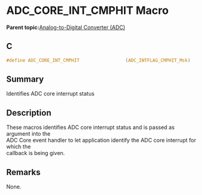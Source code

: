 # ADC\_CORE\_INT\_CMPHIT Macro

**Parent topic:**[Analog-to-Digital Converter \(ADC\)](GUID-FA022CD9-1025-47D5-B8BC-A27AC49112D8.md)

## C

```c
#define ADC_CORE_INT_CMPHIT					(ADC_INTFLAG_CMPHIT_Msk)
```

## Summary

Identifies ADC core interrupt status

## Description

These macros identifies ADC core interrupt status and is passed as argument into the<br />ADC Core event handler to let application identify the ADC core interrupt for which the<br />callback is being given.

## Remarks

None.

